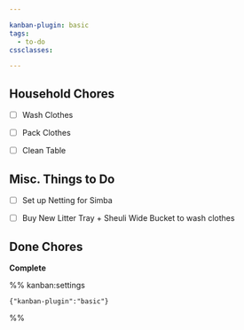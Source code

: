 ```yaml
---

kanban-plugin: basic
tags:
  - to-do
cssclasses: 

---
```


## Household Chores

- [ ] Wash Clothes
- [ ] Pack Clothes
- [ ] Clean Table


## Misc. Things to Do

- [ ] Set up Netting for Simba
- [ ] Buy New Litter Tray + Sheuli Wide Bucket to wash clothes


## Done Chores

**Complete**




%% kanban:settings
```
{"kanban-plugin":"basic"}
```
%%